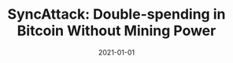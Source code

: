---
title: "SyncAttack: Double-spending in Bitcoin Without Mining Power"
collection: publications
permalink: /publication/2021-01-01-SyncAttack-Double-spending-in-Bitcoin-Without-Mining-Power
date: 2021-01-01
venue: 'In the proceedings of CCS &apos;21: 2021 ACM SIGSAC Conference on Computer and Communications Security, Virtual Event, Republic of Korea, November 15 - 19, 2021'
paperurl: 'https://doi.org/10.1145/3460120.3484568'
citation: ' Muhammad Saad,  Songqing Chen,  David Mohaisen, &quot;SyncAttack: Double-spending in Bitcoin Without Mining Power.&quot; In the proceedings of CCS &amp;apos;21: 2021 ACM SIGSAC Conference on Computer and Communications Security, Virtual Event, Republic of Korea, November 15 - 19, 2021, 2021.'
---